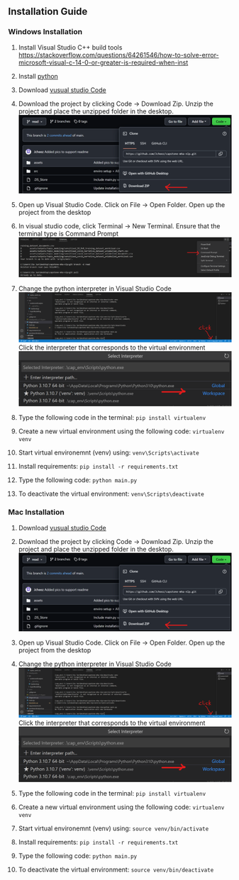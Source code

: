 ## Installation Guide

### Windows Installation
1. Install Visual Studio C++ build tools
https://stackoverflow.com/questions/64261546/how-to-solve-error-microsoft-visual-c-14-0-or-greater-is-required-when-inst

2. Install [python](https://www.python.org/downloads/)

3. Download [vusual studio Code](https://code.visualstudio.com/download)

4. Download the project by clicking Code -> Download Zip. Unzip the project and place the unzipped folder in the desktop.
![Download Repository](./assets/pics-readme/download-repo.png)

5. Open up Visual Studio Code. Click on File -> Open Folder. Open up the project from the desktop

6. In visual studio code, click Terminal -> New Terminal. Ensure that the terminal type is Command Prompt
![Command Prompt Image](./assets/pics-readme/cmd.png)

7. Change the python interpreter in Visual Studio Code
![Interpreter 1](./assets/pics-readme/interpreter1.png) 
Click the interpreter that corresponds to the virtual environment ![Interpreter 2](./assets/pics-readme/interpreter2.png)

8. Type the following code in the terminal: `pip install virtualenv`

9. Create a new virtual environment using the following code: `virtualenv venv`

10. Start virtual environemnt (venv) using: `venv\Scripts\activate`

11. Install requirements: `pip install -r requirements.txt`

12. Type the following code: `python main.py`

13. To deactivate the virtual environment: `venv\Scripts\deactivate`


### Mac Installation

1. Download [vusual studio Code](https://code.visualstudio.com/download)

2. Download the project by clicking Code -> Download Zip. Unzip the project and place the unzipped folder in the desktop.
![Download Repository](./assets/pics-readme/download-repo.png)

3. Open up Visual Studio Code. Click on File -> Open Folder. Open up the project from the desktop

4. Change the python interpreter in Visual Studio Code
![Interpreter 1](./assets/pics-readme/interpreter1.png) 
Click the interpreter that corresponds to the virtual environment ![Interpreter 2](./assets/pics-readme/interpreter2.png)

5. Type the following code in the terminal: `pip install virtualenv`

6. Create a new virtual environment using the following code: `virtualenv venv`

7. Start virtual environemnt (venv) using: `source venv/bin/activate`

8. Install requirements: `pip install -r requirements.txt`

9. Type the following code: `python main.py`

10. To deactivate the virtual environment: `source venv/bin/deactivate`